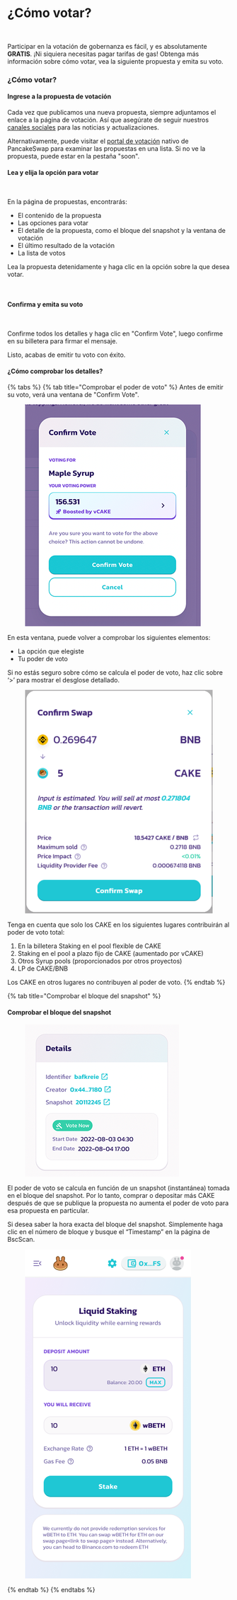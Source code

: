 # ¿Cómo votar?

<figure><img src="https://lh6.googleusercontent.com/G0N1UaE--Dupxg3Wfd8fq91ra5DpZa0cIB33cITKsqIMPAxOiJA_KkqXDTQorlYtN8LvkIp5gb3DNXjZ1sTrEabbI4axc87b6lS6yZtWP8AFKAginfoZkOH0yKTOdZPCoaRzENweOLonpjt8P5NfHDMKhHXVQ9i2ecxNLg-RONl9FcuL_9lnmebGKfT1lw" alt=""><figcaption></figcaption></figure>

Participar en la votación de gobernanza es fácil, y es absolutamente **GRATIS**. ¡Ni siquiera necesitas pagar tarifas de gas! Obtenga más información sobre cómo votar, vea la siguiente propuesta y emita su voto.&#x20;

### ¿Cómo votar?&#x20;

#### Ingrese a la propuesta de votación&#x20;

Cada vez que publicamos una nueva propuesta, siempre adjuntamos el enlace a la página de votación. Así que asegúrate de seguir nuestros [canales sociales](https://docs.pancakeswap.finance/v/espanol/contacto) para las noticias y actualizaciones.&#x20;

Alternativamente, puede visitar el [portal de votación](https://voting.pancakeswap.finance/?\_gl=1\*pc8o0h\*\_ga\*MTUzNDEzNDQxMy4xNjAwNzkzNDM4\*\_ga\_334KNG3DMQ\*MTYwNDMwMTk4Ni42MC4xLjE2MDQzMDM3MDIuMA..#/) nativo de PancakeSwap para examinar las propuestas en una lista. Si no ve la propuesta, puede estar en la pestaña "soon".&#x20;

#### Lea y elija la opción para votar

<figure><img src="https://lh6.googleusercontent.com/Tl1qELO4IpBl3aakvY3mJYzXZgUsmU_8ij59MPt6y1-AcSL0dwfnw8SDJVw04EK5ebbey8HT__Gybk1Ry5C3V0yfHdSL7UhToGtvFuig8HtsAVQZuCd6jP_djzexrvhQyBV3rCwLYn3iaSD2Xtml4GD-nE8jHwsDT5Ryx4BPjxRkZqmUzHJzVzW2LDykzw" alt=""><figcaption></figcaption></figure>

En la página de propuestas, encontrarás:&#x20;

* El contenido de la propuesta&#x20;
* Las opciones para votar&#x20;
* El detalle de la propuesta, como el bloque del snapshot y la ventana de votación&#x20;
* El último resultado de la votación&#x20;
* La lista de votos&#x20;

Lea la propuesta detenidamente y haga clic en la opción sobre la que desea votar.

<figure><img src="https://lh6.googleusercontent.com/GUzgiPK8G3H3d3JVGfV8yWdzFlrnGzJEhRdzvA3mLrNWdjAfjl1j3lpNNYZdM_fipBzsQ9oncHG4qpj9UvwU6B1zTZFeA--mDbqoiFT8yofla4u5afRBmV4GypYV0JIeXE7SY0lieW5tJ9PV-6w8msBR9VVtYFstghQT7WtV5Bjcm-6R64KAb6Rxzx3OLQ" alt=""><figcaption></figcaption></figure>

#### Confirma y emita su voto

<figure><img src="https://lh6.googleusercontent.com/7HT4sfXE-wVDTA7ETil13dNI6ogqcynxYnVNq5R5fHdhu19r3nzLfqKcGIQ9nP3s1OUh26o1CwYjcxN-YhcI3Dxm7TZxPViYo3NDr44A_HzE-Cw0SKFI_m3o_VjJkD3kVv-U78KQuJ54x_5jmim4CtJWyb59rT70t_9EuU3q9gKGEVY3jkud2EkyewZ1Yw" alt=""><figcaption></figcaption></figure>

Confirme todos los detalles y haga clic en "Confirm Vote", luego confirme en su billetera para firmar el mensaje.&#x20;

Listo, acabas de emitir tu voto con éxito.&#x20;

#### ¿Cómo comprobar los detalles?&#x20;

{% tabs %}
{% tab title="Comprobar el poder de voto" %}
Antes de emitir su voto, verá una ventana de "Confirm Vote".

<figure><img src="../../../.gitbook/assets/image (2) (1) (1).png" alt=""><figcaption></figcaption></figure>

En esta ventana, puede volver a comprobar los siguientes elementos:

* &#x20;La opción que elegiste
* Tu poder de voto

Si no estás seguro sobre cómo se calcula el poder de voto, haz clic sobre ‘>’ para mostrar el desglose detallado.

<figure><img src="../../../.gitbook/assets/image (5) (1).png" alt=""><figcaption></figcaption></figure>

Tenga en cuenta que solo los CAKE en los siguientes lugares contribuirán al poder de voto total:&#x20;

1. En la billetera Staking en el pool flexible de CAKE &#x20;
2. Staking en el pool a plazo fijo de CAKE (aumentado por vCAKE)&#x20;
3. Otros Syrup pools (proporcionados por otros proyectos)&#x20;
4. LP de CAKE/BNB&#x20;

Los CAKE en otros lugares no contribuyen al poder de voto.
{% endtab %}

{% tab title="Comprobar el bloque del snapshot" %}
#### Comprobar el bloque del snapshot

<figure><img src="../../../.gitbook/assets/image (8) (4).png" alt=""><figcaption></figcaption></figure>

El poder de voto se calcula en función de un snapshot (instantánea) tomada en el bloque del snapshot. Por lo tanto, comprar o depositar más CAKE después de que se publique la propuesta no aumenta el poder de voto para esa propuesta en particular.&#x20;

Si desea saber la hora exacta del bloque del snapshot. Simplemente haga clic en el número de bloque y busque el “Timestamp” en la página de BscScan.

<figure><img src="../../../.gitbook/assets/image (15).png" alt=""><figcaption></figcaption></figure>
{% endtab %}
{% endtabs %}
